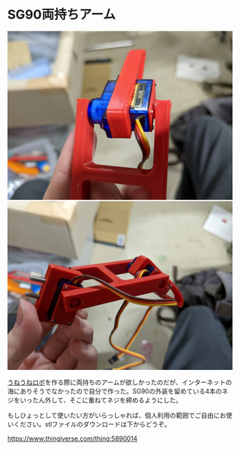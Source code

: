 # SG90両持ちアーム
<!--description
SG90の両持ちアーム。インターネットの海にありそうでなかったので作った
description-->
![外観1](001.jpg)
![外観2](002.jpg)

  <a href="../snake/">うねうねロボ</a>を作る際に両持ちのアームが欲しかったのだが、インターネットの海にありそうでなかったので自分で作った。SG90の外装を留めている4本のネジをいったん外して、そこに重ねてネジを締めるようにした。

  
  もしひょっとして使いたい方がいらっしゃれば、個人利用の範囲でご自由にお使いください。stlファイルのダウンロードは下からどうぞ。

<https://www.thingiverse.com/thing:5890014>
